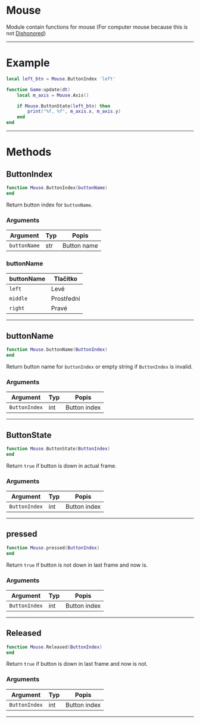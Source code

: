# Mouse

Module contain functions for mouse (For computer mouse because this is not [Dishonored][dishonored])

---

# Example

```lua
local left_btn = Mouse.ButtonIndex 'left'

function Game:update(dt)
    local m_axis = Mouse.Axis()

    if Mouse.ButtonState(left_btn) then
        print("%f, %f", m_axis.x, m_axis.y)
    end
end
```

---

# Methods

## ButtonIndex
```lua
function Mouse.ButtonIndex(buttonName)
end
```

Return button index for `buttonName`.

### Arguments

Argument     | Typ | Popis
-------------|-----|--------------
`buttonName` | str | Button name

### buttonName

buttonName | Tlačítko
-----------|------------
`left`     | Levé
`middle`   | Prostřední
`right`    | Pravé

---

## buttonName
```lua
function Mouse.buttonName(ButtonIndex)
end
```

Return button name for `buttonIndex` or empty string if `ButtonIndex` is invalid.

### Arguments

Argument       | Typ | Popis
---------------|-----|---------------
`ButtonIndex` | int | Button index

---

## ButtonState

```lua
function Mouse.ButtonState(ButtonIndex)
end
```

Return `true` if button is down in actual frame.

### Arguments

Argument      | Typ | Popis
--------------|-----|--------------
`ButtonIndex` | int | Button index

---

## pressed

```lua
function Mouse.pressed(ButtonIndex)
end
```

Return `true` if button is not down in last frame and now is.

### Arguments

Argument      | Typ | Popis
--------------|-----|--------------
`ButtonIndex` | int | Button index

---

## Released

```lua
function Mouse.Released(ButtonIndex)
end
```

Return `true` if button is down in last frame and now is not.

### Arguments

Argument      | Typ | Popis
--------------|-----|--------------
`ButtonIndex` | int | Button index

---

[dishonored]: https://www.wikipedia.org/wiki/Dishonored

